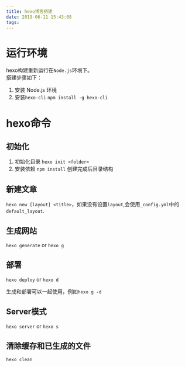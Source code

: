 ```yaml
---
title: hexo博客搭建
date: 2019-06-11 15:43:08
tags:
---
```


# 运行环境
hexo构建重新运行在`Node.js`环境下。  
搭建步骤如下：  
1. 安装 Node.js 环境
2. 安装`hexo-cli`
`npm install -g hexo-cli`

# hexo命令
## 初始化
1. 初始化目录
`hexo init <folder>`
2. 安装依赖
`npm install`
创建完成后目录结构

## 新建文章
`hexo new [layout] <title>`，如果没有设置`layout`,会使用`_config.yml`中的`default_layout`.

## 生成网站
`hexo generate` or `hexo g`

## 部署
`hexo deploy` or `hexo d`

生成和部署可以一起使用，例如`hexo g -d`

## Server模式
`hexo server` or `hexo s`

## 清除缓存和已生成的文件
`hexo clean`